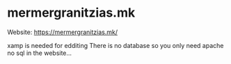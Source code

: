 # mermergranitzias.mk
Website: https://mermergranitzias.mk/

xamp is needed for edditing
There is no database so you only need apache no sql in the website...
